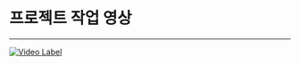 # 프로젝트 작업 영상

---


[![Video Label](http://img.youtube.com/vi/uLR1RNqJ1Mw/0.jpg)](https://youtu.be/2HHGHs1Up5E) 

